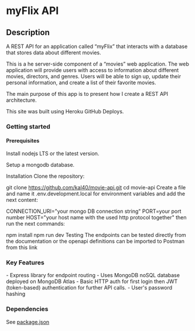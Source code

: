 <h1> myFlix API </h1>

<h2> Description </h2>

<p> A REST API for an application called “myFlix” that interacts with a database that stores data about different movies.

This is a he server-side component of a “movies” web application. The web application will provide users with access to information about different movies, directors, and genres. Users will be able to sign up, update their personal information, and create a list of their favorite movies.

The main purpose of this app is to present how I create a REST API architecture.

This site was built using Heroku GitHub Deploys.

<h3> Getting started</h3>
 <h4> Prerequisites</h4>
Install nodejs LTS or the latest version.

Setup a mongodb database.

Installation
Clone the repository:

git clone https://github.com/kal40/movie-api.git
cd movie-api
Create a file and name it .env.development.local for environment variables and add the next content:

CONNECTION_URI="your mongo DB connection string"
PORT=your port number
HOST="your host name with the used http protocol together"
then run the next commands:

npm install
npm run dev
Testing
The endpoints can be tested directly from the documentation or the openapi definitions can be imported to Postman from this link

<h3> Key Features </h3>
- Express library for endpoint routing
- Uses MongoDB noSQL database deployed on MongoDB Atlas
- Basic HTTP auth for first login then JWT (token-based) authentication for further API calls.
- User's password hashing
<h3> Dependencies </h3>
See <a href="package.json"> package.json </a>
</p>
